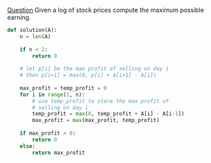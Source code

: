 [Question](https://app.codility.com/programmers/lessons/9-maximum_slice_problem/max_profit/)
Given a log of stock prices compute the maximum possible earning.
```python
def solution(A):
    n = len(A)
    
    if n < 2:
        return 0
        
    # let p[i] be the max profit of selling on day i
    # then p[i+1] = max(0, p[i] + A[i+1] - A[i])
    
    max_profit = temp_profit = 0
    for i in range(1, n):
        # use temp_profit to store the max profit of
        # selling on day i
        temp_profit = max(0, temp_profit + A[i] - A[i-1])
        max_profit = max(max_profit, temp_profit)
    
    if max_profit < 0:
        return 0
    else:
        return max_profit
```
